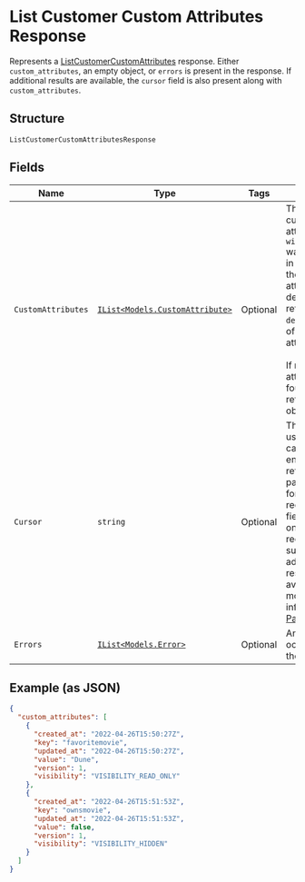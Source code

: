
# List Customer Custom Attributes Response

Represents a [ListCustomerCustomAttributes](../../doc/api/customer-custom-attributes.md#list-customer-custom-attributes) response.
Either `custom_attributes`, an empty object, or `errors` is present in the response. If additional
results are available, the `cursor` field is also present along with `custom_attributes`.

## Structure

`ListCustomerCustomAttributesResponse`

## Fields

| Name | Type | Tags | Description |
|  --- | --- | --- | --- |
| `CustomAttributes` | [`IList<Models.CustomAttribute>`](../../doc/models/custom-attribute.md) | Optional | The retrieved custom attributes. If `with_definitions` was set to `true` in the request,<br>the custom attribute definition is returned in the `definition` field of each custom attribute.<br><br>If no custom attributes are found, Square returns an empty object (`{}`). |
| `Cursor` | `string` | Optional | The cursor to use in your next call to this endpoint to retrieve the next page of results<br>for your original request. This field is present only if the request succeeded and additional<br>results are available. For more information, see [Pagination](https://developer.squareup.com/docs/build-basics/common-api-patterns/pagination). |
| `Errors` | [`IList<Models.Error>`](../../doc/models/error.md) | Optional | Any errors that occurred during the request. |

## Example (as JSON)

```json
{
  "custom_attributes": [
    {
      "created_at": "2022-04-26T15:50:27Z",
      "key": "favoritemovie",
      "updated_at": "2022-04-26T15:50:27Z",
      "value": "Dune",
      "version": 1,
      "visibility": "VISIBILITY_READ_ONLY"
    },
    {
      "created_at": "2022-04-26T15:51:53Z",
      "key": "ownsmovie",
      "updated_at": "2022-04-26T15:51:53Z",
      "value": false,
      "version": 1,
      "visibility": "VISIBILITY_HIDDEN"
    }
  ]
}
```

